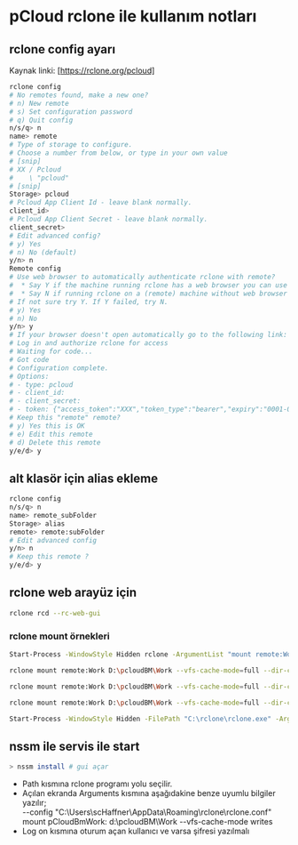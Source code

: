 # pCloud rclone ile kullanım notları

## rclone config ayarı

Kaynak linki: [https://rclone.org/pcloud]

```bash
rclone config
# No remotes found, make a new one?
# n) New remote
# s) Set configuration password
# q) Quit config
n/s/q> n
name> remote
# Type of storage to configure.
# Choose a number from below, or type in your own value
# [snip]
# XX / Pcloud
#    \ "pcloud"
# [snip]
Storage> pcloud
# Pcloud App Client Id - leave blank normally.
client_id> 
# Pcloud App Client Secret - leave blank normally.
client_secret> 
# Edit advanced config?
# y) Yes
# n) No (default)
y/n> n
Remote config
# Use web browser to automatically authenticate rclone with remote?
#  * Say Y if the machine running rclone has a web browser you can use
#  * Say N if running rclone on a (remote) machine without web browser access
# If not sure try Y. If Y failed, try N.
# y) Yes
# n) No
y/n> y
# If your browser doesn't open automatically go to the following link: http://127.0.0.1:53682/auth
# Log in and authorize rclone for access
# Waiting for code...
# Got code
# Configuration complete.
# Options:
# - type: pcloud
# - client_id:
# - client_secret:
# - token: {"access_token":"XXX","token_type":"bearer","expiry":"0001-01-01T00:00:00Z"}
# Keep this "remote" remote?
# y) Yes this is OK
# e) Edit this remote
# d) Delete this remote
y/e/d> y

```
## alt klasör için alias ekleme
```bash
rclone config
n/s/q> n
name> remote_subFolder
Storage> alias
remote> remote:subFolder
# Edit advanced config
y/n> n
# Keep this remote ?
y/e/d> y
```

## rclone web arayüz için
```bash
rclone rcd --rc-web-gui
```
### rclone mount örnekleri
```bash
Start-Process -WindowStyle Hidden rclone -ArgumentList "mount remote:Work D:\pcloudBM\Work --vfs-cache-mode=full --dir-cache-time=12h --vfs-read-chunk-size=16M --vfs-read-chunk-size-limit=512M --buffer-size=32M"

rclone mount remote:Work D:\pcloudBM\Work --vfs-cache-mode=full --dir-cache-time=12h --vfs-read-chunk-size=16M --vfs-read-chunk-size-limit=512M --buffer-size=32M

rclone mount remote:Work D:\pcloudBM\Work --vfs-cache-mode=full --dir-cache-time=12h --vfs-read-chunk-size=16M --vfs-read-chunk-size-limit=512M --buffer-size=32M --links

rclone mount remote:Work D:\pcloudBM\Work --vfs-cache-mode=full --dir-cache-time=12h --vfs-read-chunk-size=16M --vfs-read-chunk-size-limit=512M --buffer-size=32M --links

Start-Process -WindowStyle Hidden -FilePath "C:\rclone\rclone.exe" -ArgumentList "mount remote:Work D:\pcloudBM\Work --vfs-cache-mode=full --dir-cache-time=12h --vfs-read-chunk-size=16M --vfs-read-chunk-size-limit=512M --buffer-size=32M"
```

## nssm ile servis ile start

```bash
> nssm install # gui açar
```
- Path kısmına rclone programı yolu seçilir.  
- Açılan ekranda Arguments kısmına aşağıdakine benze uyumlu bilgiler yazılır;  
    --config "C:\Users\scHaffner\AppData\Roaming\rclone\rclone.conf" mount pCloudBmWork: d:\pcloudBM\Work --vfs-cache-mode writes
- Log on kısmına oturum açan kullanıcı ve varsa şifresi yazılmalı

